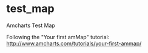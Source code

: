 # test_map
Amcharts Test Map

Following the "Your first amMap" tutorial: http://www.amcharts.com/tutorials/your-first-ammap/
